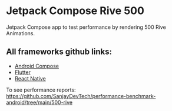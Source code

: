 # Jetpack Compose Rive 500

Jetpack Compose app to test performance by rendering 500 Rive Animations.

## All frameworks github links:
- [Android Compose](https://github.com/SanjayDevTech/perf-compose-rive500)
- [Flutter](https://github.com/SanjayDevTech/perf-flutter-rive500)
- [React Native](https://github.com/SanjayDevTech/perf-reactnative-rive500)


To see performance reports: https://github.com/SanjayDevTech/performance-benchmark-android/tree/main/500-rive
